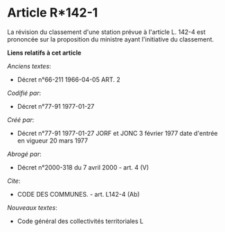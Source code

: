 # Article R*142-1

La révision du classement d'une station prévue à l'article L. 142-4 est prononcée sur la proposition du ministre ayant
l'initiative du classement.

**Liens relatifs à cet article**

_Anciens textes_:

  - Décret n°66-211 1966-04-05 ART. 2

_Codifié par_:

  - Décret n°77-91 1977-01-27

_Créé par_:

  - Décret n°77-91 1977-01-27 JORF et JONC 3 février 1977 date d'entrée en vigueur 20 mars 1977

_Abrogé par_:

  - Décret n°2000-318 du 7 avril 2000 - art. 4 (V)

_Cite_:

  - CODE DES COMMUNES. - art. L142-4 (Ab)

_Nouveaux textes_:

  - Code général des collectivités territoriales L
